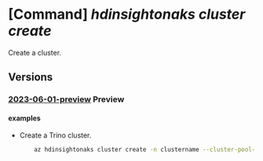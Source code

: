 # [Command] _hdinsightonaks cluster create_

Create a cluster.

## Versions

### [2023-06-01-preview](/Resources/mgmt-plane/L3N1YnNjcmlwdGlvbnMve30vcmVzb3VyY2Vncm91cHMve30vcHJvdmlkZXJzL21pY3Jvc29mdC5oZGluc2lnaHQvY2x1c3RlcnBvb2xzL3t9L2NsdXN0ZXJzL3t9/2023-06-01-preview.xml) **Preview**

<!-- mgmt-plane /subscriptions/{}/resourcegroups/{}/providers/microsoft.hdinsight/clusterpools/{}/clusters/{} 2023-06-01-preview -->

#### examples

- Create a Trino cluster.
    ```bash
        az hdinsightonaks cluster create -n clustername --cluster-pool-name clusterpoolname -g resourcesGroup -l westus3 --assigned-identity-object-id 00000000-0000-0000-0000-000000000000 --assigned-identity-client-id 00000000-0000-0000-0000-000000000000 --authorization-user-id 00000000-0000-0000-0000-000000000000 --assigned-identity-resource-id /subscriptions/00000000-0000-0000-0000-000000000000/resourceGroups/PSGroup/providers/Microsoft.ManagedIdentity/userAssignedIdentities/yourmsi --cluster-type Trino --cluster-version 1.0.6 --oss-version 0.410.0 --nodes (az hdinsightonaks cluster node-profile create  --count 5 --type Worker --vm-size Standard_D8d_v5)
    ```
